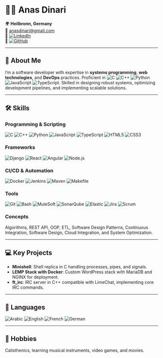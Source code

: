 # 👨‍💻 Anas Dinari  

🌍 **Heilbronn, Germany**  
📧 [anasdinari@gmail.com](mailto:anasdinari@gmail.com)  
🔗 [![LinkedIn](https://img.shields.io/badge/-LinkedIn-0A66C2?style=flat&logo=linkedin&logoColor=white)](https://linkedin.com/in/anas-dinari)  
🐙 [![GitHub](https://img.shields.io/badge/-GitHub-181717?style=flat&logo=github&logoColor=white)](https://github.com/adinari42)  

---

## 🚀 About Me  
I’m a software developer with expertise in **systems programming**, **web technologies**, and **DevOps** practices. Proficient in ![C](https://img.shields.io/badge/-C-%2300599C?style=flat&logo=c&logoColor=white) ![C++](https://img.shields.io/badge/-C%2B%2B-%2300599C?style=flat&logo=c%2B%2B&logoColor=white) ![Python](https://img.shields.io/badge/-Python-%233776AB?style=flat&logo=python&logoColor=white) ![JavaScript](https://img.shields.io/badge/-JavaScript-%23F7DF1E?style=flat&logo=javascript&logoColor=black) ![TypeScript](https://img.shields.io/badge/-TypeScript-%23007ACC?style=flat&logo=typescript&logoColor=white). Skilled in designing robust systems, optimizing development pipelines, and implementing scalable solutions.  

---

## 🛠️ Skills  

### **Programming & Scripting**  
![C](https://img.shields.io/badge/-C-%2300599C?style=flat&logo=c&logoColor=white) ![C++](https://img.shields.io/badge/-C%2B%2B-%2300599C?style=flat&logo=c%2B%2B&logoColor=white) ![Python](https://img.shields.io/badge/-Python-%233776AB?style=flat&logo=python&logoColor=white) ![JavaScript](https://img.shields.io/badge/-JavaScript-%23F7DF1E?style=flat&logo=javascript&logoColor=black) ![TypeScript](https://img.shields.io/badge/-TypeScript-%23007ACC?style=flat&logo=typescript&logoColor=white) ![HTML5](https://img.shields.io/badge/-HTML5-%23E34F26?style=flat&logo=html5&logoColor=white) ![CSS3](https://img.shields.io/badge/-CSS3-%231572B6?style=flat&logo=css3&logoColor=white)

### **Frameworks**  
![Django](https://img.shields.io/badge/-Django-%23092E20?style=flat&logo=django&logoColor=white) ![React](https://img.shields.io/badge/-React-%2361DAFB?style=flat&logo=react&logoColor=black) ![Angular](https://img.shields.io/badge/-Angular-%23DD0031?style=flat&logo=angular&logoColor=white) ![Node.js](https://img.shields.io/badge/-Node.js-%23339933?style=flat&logo=node.js&logoColor=white)

### **CI/CD & Automation**  
![Docker](https://img.shields.io/badge/-Docker-%232496ED?style=flat&logo=docker&logoColor=white) ![Jenkins](https://img.shields.io/badge/-Jenkins-%23D24939?style=flat&logo=jenkins&logoColor=white) ![Maven](https://img.shields.io/badge/-Maven-%23C71A36?style=flat&logo=apache-maven&logoColor=white) ![Makefile](https://img.shields.io/badge/-Makefile-%23493D7E?style=flat&logo=makefile&logoColor=white)

### **Tools**  
![Git](https://img.shields.io/badge/-Git-%23F05032?style=flat&logo=git&logoColor=white) ![Bash](https://img.shields.io/badge/-Bash-%234EAA25?style=flat&logo=gnu-bash&logoColor=white) ![MuleSoft](https://img.shields.io/badge/-MuleSoft-%230072B1?style=flat&logo=mulesoft&logoColor=white) ![SonarQube](https://img.shields.io/badge/-SonarQube-%2300589B?style=flat&logo=sonarqube&logoColor=white) ![Elastic](https://img.shields.io/badge/-Elastic-%2300599C?style=flat&logo=elastic&logoColor=white) ![Jira](https://img.shields.io/badge/-Jira-%230A66C2?style=flat&logo=jira&logoColor=white) ![Scrum](https://img.shields.io/badge/-Scrum-%23F05133?style=flat&logo=scrumalliance&logoColor=white)

### **Concepts**  
Algorithms, REST API, OOP, ETL, Software Design Patterns, Continuous Integration, Software Design, Cloud Integration, and System Optimization.

---

## 💻 Key Projects  
- **Minishell**: Shell replica in C handling processes, pipes, and signals.  
- **LEMP Stack with Docker**: Custom WordPress stack with MariaDB and NGINX for deployment.  
- **ft_irc**: IRC server in C++ compatible with LimeChat, implementing core IRC commands.

---

## 🌟 Languages  

![Arabic](https://img.shields.io/badge/-Arabic-green?style=flat&logo=google-translate&logoColor=white) ![English](https://img.shields.io/badge/-English-blue?style=flat&logo=google-translate&logoColor=white) ![French](https://img.shields.io/badge/-French-yellow?style=flat&logo=google-translate&logoColor=white) ![German](https://img.shields.io/badge/-German-red?style=flat&logo=google-translate&logoColor=white)

---

## 🎯 Hobbies  

Calisthenics, learning musical instruments, video games, and movies.
